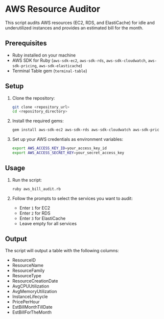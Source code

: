 # AWS Resource Auditor

This script audits AWS resources (EC2, RDS, and ElastiCache) for idle and underutilized instances and provides an estimated bill for the month.

## Prerequisites

- Ruby installed on your machine
- AWS SDK for Ruby (`aws-sdk-ec2`, `aws-sdk-rds`, `aws-sdk-cloudwatch`, `aws-sdk-pricing`, `aws-sdk-elasticache`)
- Terminal Table gem (`terminal-table`)

## Setup

1. Clone the repository:
   ```sh
   git clone <repository_url>
   cd <repository_directory>
   ```

2. Install the required gems:
   ```sh
   gem install aws-sdk-ec2 aws-sdk-rds aws-sdk-cloudwatch aws-sdk-pricing aws-sdk-elasticache terminal-table
   ```

3. Set up your AWS credentials as environment variables:
   ```sh
   export AWS_ACCESS_KEY_ID=your_access_key_id
   export AWS_ACCESS_SECRET_KEY=your_secret_access_key
   ```

## Usage

1. Run the script:
   ```sh
   ruby aws_bill_audit.rb
   ```

2. Follow the prompts to select the services you want to audit:
   - Enter `1` for EC2
   - Enter `2` for RDS
   - Enter `3` for ElastiCache
   - Leave empty for all services

## Output

The script will output a table with the following columns:
- ResourceID
- ResourceName
- ResourceFamily
- ResourceType
- ResourceCreationDate
- AvgCPUUtilization
- AvgMemoryUtilization
- InstanceLifecycle
- PricePerHour
- EstBillMonthTillDate
- EstBillForTheMonth
